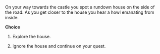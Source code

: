 On your way towards the castle you spot a rundown house on the side of the road.
As you get closer to the house you hear a howl emanating from inside.

**Choice**

1. Explore the house.

2. Ignore the house and continue on your quest.
